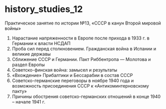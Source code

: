 # history_studies_12

Практическое занятие по истории №13, «СССР в канун Второй мировой войны» 

1. Нарастание напряженности в Европе после прихода в 1933 г. в Германии к власти НСДАП
2. Проба сил перед столкновением. Гражданская война в Испании и великие державы
3. Сближение СССР и Германии. Пакт Риббентропа — Молотова и раздел Европы
4. Советско-финская война: замысел и результаты
5. «Вхождение» Прибалтики и Бессарабии в состав СССР
6. Советско-германские переговоры в ноябре 1940 года и возможность присоединения СССР к «Антикоминтерновскому пакту»
7. Причины обострения советско-германских отношений в конце 1940 – начале 1941 г.
